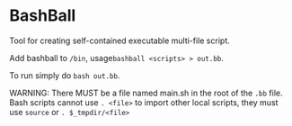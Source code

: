 # BashBall
Tool for creating self-contained executable multi-file script.

Add bashball to `/bin`, usage`bashball <scripts> > out.bb`.

To run simply do `bash out.bb`.

WARNING:
  There MUST be a file named main.sh in the root of the `.bb` file.
  Bash scripts cannot use `. <file>` to import other local scripts, they must use `source` or
  `. $_tmpdir/<file>`
